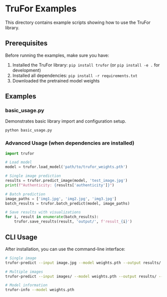 # TruFor Examples

This directory contains example scripts showing how to use the TruFor library.

## Prerequisites

Before running the examples, make sure you have:

1. Installed the TruFor library: `pip install trufor` (or `pip install -e .` for development)
2. Installed all dependencies: `pip install -r requirements.txt`
3. Downloaded the pretrained model weights

## Examples

### basic_usage.py
Demonstrates basic library import and configuration setup.

```bash
python basic_usage.py
```

### Advanced Usage (when dependencies are installed)

```python
import trufor

# Load model
model = trufor.load_model('path/to/trufor_weights.pth')

# Single image prediction
results = trufor.predict_image(model, 'test_image.jpg')
print(f"Authenticity: {results['authenticity']}")

# Batch prediction
image_paths = ['img1.jpg', 'img2.jpg', 'img3.jpg']
batch_results = trufor.batch_predict(model, image_paths)

# Save results with visualizations
for i, result in enumerate(batch_results):
    trufor.save_results(result, 'output/', f'result_{i}')
```

## CLI Usage

After installation, you can use the command-line interface:

```bash
# Single image
trufor-predict --input image.jpg --model weights.pth --output results/

# Multiple images
trufor-predict --input images/ --model weights.pth --output results/ --visualize

# Model information
trufor-info --model weights.pth
```
